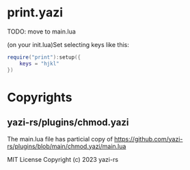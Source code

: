 # print.yazi

TODO: move to main.lua

(on your init.lua)Set selecting keys like this:

```lua
require("print"):setup({
    keys = "hjkl"
})
```

# Copyrights

## yazi-rs/plugins/chmod.yazi

The main.lua file has particial copy of https://github.com/yazi-rs/plugins/blob/main/chmod.yazi/main.lua

MIT License
Copyright (c) 2023 yazi-rs
